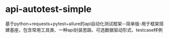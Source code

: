 # api-autotest-simple
基于python+requests+pytest+allure的api自动化测试框架--简单版-用于框架搭建基座，包含常用工具类、一种api封装思路、可选数据驱动形式、testcase样例
